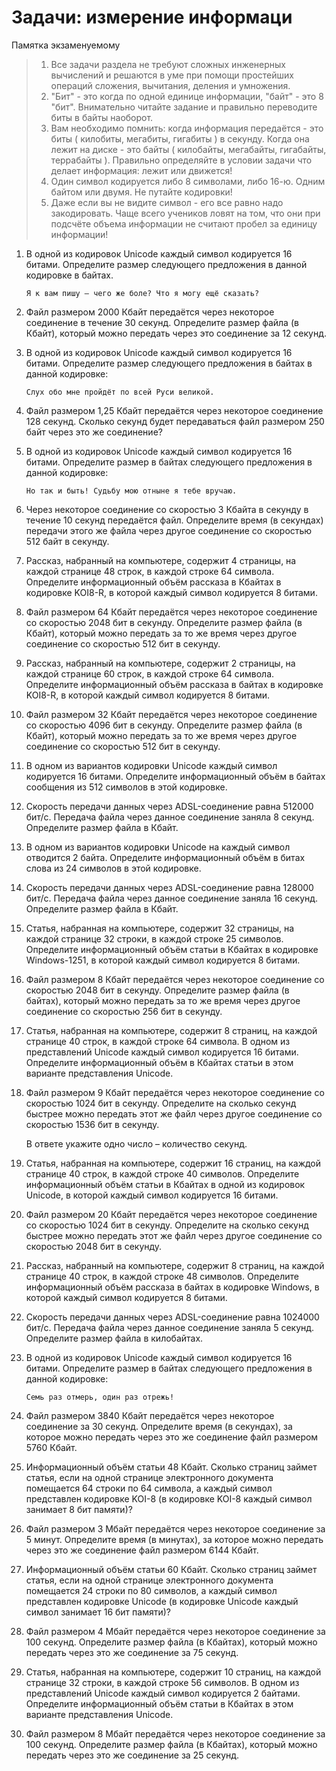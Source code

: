 # Задачи: измерение информаци

Памятка экзаменуемому

> 1. Все задачи раздела не требуют сложных инженерных вычислений и решаются в уме при помощи простейших операций сложения, вычитания, деления и умножения.
> 2. "Бит" - это когда по одной единице информации, "байт" - это 8 "бит". Внимательно читайте задание и правильно переводите биты в байты наоборот. 
> 3. Вам необходимо помнить: когда информация передаётся - это биты \( килобиты, мегабиты, гигабиты \) в секунду. Когда она лежит на диске - это байты \( килобайты, мегабайты, гигабайты, террабайты \). Правильно определяйте в условии задачи что делает информация: лежит или движется!
> 4. Один символ кодируется либо 8 символами, либо 16-ю. Одним байтом или двумя. Не путайте кодировки!
> 5. Даже если вы не видите символ - его все равно надо закодировать. Чаще всего учеников ловят на том, что они при подсчёте объема информации не  считают пробел за единицу информации!

1. В одной из кодировок Unicode каждый символ кодируется 16 битами. Определите размер следующего предложения в данной кодировке в байтах.

   ```
   Я к вам пишу – чего же боле? Что я могу ещё сказать?
   ```

2. Файл размером 2000 Кбайт передаётся через некоторое соединение в течение 30 секунд. Определите размер файла \(в Кбайт\), который можно передать через это соединение за 12 секунд.

3. В одной из кодировок Unicode каждый символ кодируется 16 битами. Определите размер следующего предложения в байтах в данной кодировке:

   ```
   Слух обо мне пройдёт по всей Руси великой.
   ```

4. Файл размером 1,25 Кбайт передаётся через некоторое соединение 128 секунд. Сколько секунд будет передаваться файл размером 250 байт через это же соединение?

5. В одной из кодировок Unicode каждый символ кодируется 16 битами. Определите размер в байтах следующего предложения в данной кодировке:

   ```
   Но так и быть! Судьбу мою отныне я тебе вручаю.
   ```

6. Через некоторое соединение со скоростью 3 Кбайта в секунду в течение 10 секунд передаётся файл. Определите время \(в секундах\) передачи этого же файла через другое соединение со скоростью 512 байт в секунду.

7. Рассказ, набранный на компьютере, содержит 4 страницы, на каждой странице 48 строк, в каждой строке 64 символа. Определите информационный объём рассказа в Кбайтах в кодировке KOI8-R, в которой каждый символ кодируется 8 битами.

8. Файл размером 64 Кбайт передаётся через некоторое соединение со скоростью 2048 бит в секунду. Определите размер файла \(в Кбайт\), который можно передать за то же время через другое соединение со скоростью 512 бит в секунду.

9. Рассказ, набранный на компьютере, содержит 2 страницы, на каждой странице 60 строк, в каждой строке 64 символа. Определите информационный объём рассказа в байтах в кодировке KOI8-R, в которой каждый символ кодируется 8 битами.

10. Файл размером 32 Кбайт передаётся через некоторое соединение со скоростью 4096 бит в секунду. Определите размер файла \(в Кбайт\), который можно передать за то же время через другое соединение со скоростью 512 бит в секунду.

11. В одном из вариантов кодировки Unicode каждый символ кодируется 16 битами. Определите информационный объём в байтах сообщения из 512 символов в этой кодировке.

12. Скорость передачи данных через ADSL-соединение равна 512000 бит/c. Передача файла через данное соединение заняла 8 секунд. Определите размер файла в Кбайт.

13. В одном из вариантов кодировки Unicode на каждый символ отводится 2 байта. Определите информационный объём в битах слова из 24 символов в этой кодировке.

14. Скорость передачи данных через ADSL-соединение равна 128000 бит/c. Передача файла через данное соединение заняла 16 секунд. Определите размер файла в Кбайт.

15. Статья, набранная на компьютере, содержит 32 страницы, на каждой странице 32 строки, в каждой строке 25 символов. Определите информационный объём статьи в Кбайтах в кодировке Windows-1251, в которой каждый символ кодируется 8 битами.

16. Файл размером 8 Кбайт передаётся через некоторое соединение со скоростью 2048 бит в секунду. Определите размер файла \(в байтах\), который можно передать за то же время через другое соединение со скоростью 256 бит в секунду.

17. Статья, набранная на компьютере, содержит 8 страниц, на каждой странице 40 строк, в каждой строке 64 символа. В одном из представлений Unicode каждый символ кодируется 16 битами. Определите информационный объём в Кбайтах статьи в этом варианте представления Unicode.

18. Файл размером 9 Кбайт передаётся через некоторое соединение со скоростью 1024 бит в секунду. Определите на сколько секунд быстрее можно передать этот же файл через другое соединение со скоростью 1536 бит в секунду.

    В ответе укажите одно число – количество секунд.

19. Статья, набранная на компьютере, содержит 16 страниц, на каждой странице 40 строк, в каждой строке 40 символов. Определите информационный объём статьи в Кбайтах в одной из кодировок Unicode, в которой каждый символ кодируется 16 битами.

20. Файл размером 20 Кбайт передаётся через некоторое соединение со скоростью 1024 бит в секунду. Определите на сколько секунд быстрее можно передать этот же файл через другое соединение со скоростью 2048 бит в секунду.

21. Рассказ, набранный на компьютере, содержит 8 страниц, на каждой странице 40 строк, в каждой строке 48 символов. Определите информационный объём рассказа в байтах в кодировке Windows, в которой каждый символ кодируется 8 битами.

22. Скорость передачи данных через ADSL-соединение равна 1024000 бит/c. Передача файла через данное соединение заняла 5 секунд. Определите размер файла в килобайтах.

23. В одной из кодировок Unicode каждый символ кодируется 16 битами. Определите размер в байтах следующего предложения в данной кодировке:

    ```
    Семь раз отмерь, один раз отрежь!
    ```

24. Файл размером 3840 Кбайт передаётся через некоторое соединение за 30 секунд. Определите время \(в секундах\), за которое можно передать через это же соединение файл размером 5760 Кбайт.

25. Информационный объём статьи 48 Кбайт. Сколько страниц займет статья, если на одной странице электронного документа помещается 64 строки по 64 символа, а каждый символ представлен кодировке KOI-8 \(в кодировке KOI-8 каждый символ занимает 8 бит памяти\)?

26. Файл размером 3 Мбайт передаётся через некоторое соединение за 5 минут. Определите время \(в минутах\), за которое можно передать через это же соединение файл размером 6144 Кбайт.

27. Информационный объём статьи 60 Кбайт. Сколько страниц займет статья, если на одной странице электронного документа помещается 24 строки по 80 символов, а каждый символ представлен кодировке Unicode \(в кодировке Unicode каждый символ занимает 16 бит памяти\)?

28. Файл размером 4 Мбайт передаётся через некоторое соединение за 100 секунд. Определите размер файла \(в Кбайтах\), который можно передать через это же соединение за 75 секунд.

29. Статья, набранная на компьютере, содержит 10 страниц, на каждой странице 32 строки, в каждой строке 56 символов. В одном из представлений Unicode каждый символ кодируется 2 байтами. Определите информационный объём статьи в Кбайтах в этом варианте представления Unicode.

30. Файл размером 8 Мбайт передаётся через некоторое соединение за 100 секунд. Определите размер файла \(в Кбайтах\), который можно передать через это же соединение за 25 секунд.




